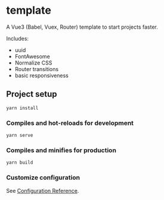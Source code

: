 # template

A Vue3 (Babel, Vuex, Router) template to start projects faster.

Includes:
- uuid
- FontAwesome
- Normalize CSS
- Router transitions
- basic responsiveness

## Project setup
```
yarn install
```

### Compiles and hot-reloads for development
```
yarn serve
```

### Compiles and minifies for production
```
yarn build
```

### Customize configuration
See [Configuration Reference](https://cli.vuejs.org/config/).
